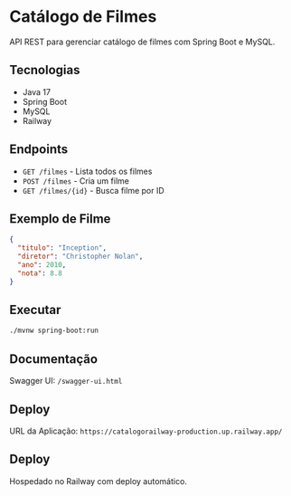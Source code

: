# Catálogo de Filmes

API REST para gerenciar catálogo de filmes com Spring Boot e MySQL.

## Tecnologias

- Java 17
- Spring Boot
- MySQL
- Railway

## Endpoints

- `GET /filmes` - Lista todos os filmes
- `POST /filmes` - Cria um filme
- `GET /filmes/{id}` - Busca filme por ID

## Exemplo de Filme

```json
{
  "titulo": "Inception",
  "diretor": "Christopher Nolan",
  "ano": 2010,
  "nota": 8.8
}
```

## Executar

```bash
./mvnw spring-boot:run
```

## Documentação

Swagger UI: `/swagger-ui.html`

## Deploy

URL da Aplicação: `https://catalogorailway-production.up.railway.app/`

## Deploy

Hospedado no Railway com deploy automático.
